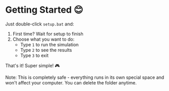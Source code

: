 # Getting Started 😊

Just double-click `setup.bat` and:

1. First time? Wait for setup to finish
2. Choose what you want to do:
   - Type `1` to run the simulation
   - Type `2` to see the results
   - Type `3` to exit

That's it! Super simple! 🎮

Note: This is completely safe - everything runs in its own special space and won't affect your computer. You can delete the folder anytime.